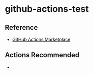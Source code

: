# github-actions-test

## Reference

- [GitHub Actions Marketplace](https://github.com/marketplace)

## Actions Recommended

- 